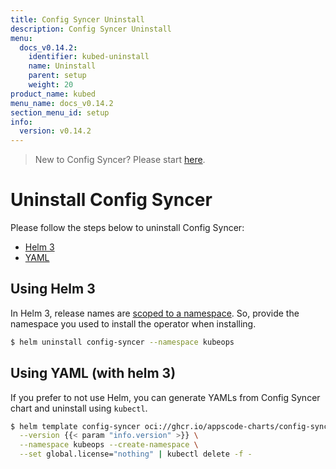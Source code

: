 ```yaml
---
title: Config Syncer Uninstall
description: Config Syncer Uninstall
menu:
  docs_v0.14.2:
    identifier: kubed-uninstall
    name: Uninstall
    parent: setup
    weight: 20
product_name: kubed
menu_name: docs_v0.14.2
section_menu_id: setup
info:
  version: v0.14.2
---
```


> New to Config Syncer? Please start [here](/docs/v0.14.2/concepts/README).

# Uninstall Config Syncer

Please follow the steps below to uninstall Config Syncer:

<ul class="nav nav-tabs" id="installerTab" role="tablist">
  <li class="nav-item">
    <a class="nav-link active" id="helm3-tab" data-toggle="tab" href="#helm3" role="tab" aria-controls="helm3" aria-selected="true">Helm 3</a>
  </li>
  <li class="nav-item">
    <a class="nav-link" id="script-tab" data-toggle="tab" href="#script" role="tab" aria-controls="script" aria-selected="false">YAML</a>
  </li>
</ul>
<div class="tab-content" id="installerTabContent">
  <div class="tab-pane fade show active" id="helm3" role="tabpanel" aria-labelledby="helm3-tab">

## Using Helm 3

In Helm 3, release names are [scoped to a namespace](https://v3.helm.sh/docs/faq/#release-names-are-now-scoped-to-the-namespace). So, provide the namespace you used to install the operator when installing.

```bash
$ helm uninstall config-syncer --namespace kubeops
```

</div>
<div class="tab-pane fade" id="script" role="tabpanel" aria-labelledby="script-tab">

## Using YAML (with helm 3)

If you prefer to not use Helm, you can generate YAMLs from Config Syncer chart and uninstall using `kubectl`.

```bash
$ helm template config-syncer oci://ghcr.io/appscode-charts/config-syncer \
  --version {{< param "info.version" >}} \
  --namespace kubeops --create-namespace \
  --set global.license="nothing" | kubectl delete -f -
```

</div>
</div>

